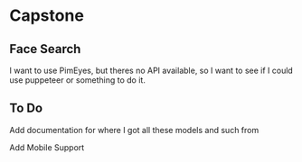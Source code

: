 # Capstone

## Face Search

I want to use PimEyes, but theres no API available, so I want to see if I could use puppeteer or something to do it.

## To Do

Add documentation for where I got all these models and such from

Add Mobile Support
